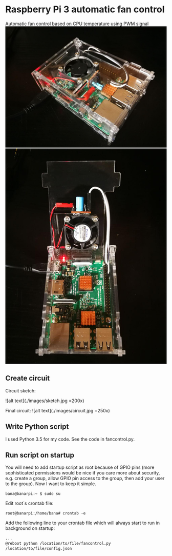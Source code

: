 # Raspberry Pi 3 automatic fan control
Automatic fan control based on CPU temperature using PWM signal
![alt text](./images/upper_view.jpg)
![alt text](./images/open_case.jpg)

## Create circuit
Circuit sketch:

![alt text](./images/sketch.jpg =200x)

Final circuit:
![alt text](./images/circuit.jpg =250x)

## Write Python script
I used Python 3.5 for my code. See the code in fancontrol.py.


## Run script on startup
You will need to add startup script as root because of GPIO pins (more sophisticated permissions would be nice if you care more about security, e.g. create a group, allow GPIO pin access to the group, then add your user to the group). Now I want to keep it simple.
```console
bana@banarpi:~ $ sudo su
```

Edit root´s crontab file:
```console
root@banarpi:/home/bana# crontab -e
```

Add the following line to your crontab file which will always start to run in background on startup:
```shell
...
@reboot python /location/to/file/fancontrol.py /location/to/file/config.json
```